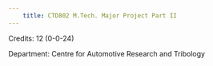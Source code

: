 ```yaml
---
    title: CTD802 M.Tech. Major Project Part II
---
```

Credits: 12 (0-0-24)

Department: Centre for Automotive Research and Tribology

